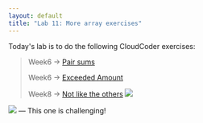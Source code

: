 ```yaml
---
layout: default
title: "Lab 11: More array exercises"
---
```


Today's lab is to do the following CloudCoder exercises:

> Week6 &rarr; [Pair sums](https://cs.ycp.edu/cloudcoder/#exercise?c=8,p=228)
>
> Week6 &rarr; [Exceeded Amount](https://cs.ycp.edu/cloudcoder/#exercise?c=8,p=229)
>
> Week8 &rarr; [Not like the others](https://cs.ycp.edu/cloudcoder/#exercise?c=8,p=230) <img src="{{site.baseurl}}/img/goldstar-tiny.png" />

<img src="{{site.baseurl}}/img/goldstar-tiny.png" /> &mdash; This one is challenging!
